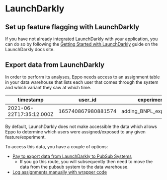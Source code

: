 # LaunchDarkly

## Set up feature flagging with LaunchDarkly

If you have not already integrated LaunchDarkly with your application, you can do so by following the [Getting Started with LaunchDarkly](https://docs.launchdarkly.com/home/getting-started) guide on the LaunchDarkly docs site.

## Export data from LaunchDarkly

In order to perform its analyses, Eppo needs access to an assignment table in your data warehouse that lists each user that comes through the system and which variant they saw at which time.

| timestamp | user_id | experiment | variation |
| --------- | ------- | ---------- | --------- |
| 2021-06-22T17:35:12.000Z | 165740867980881574 | adding_BNPL_experiment | affirm |

By default, LaunchDarkly does not make accessible the data which allows Eppo to determine which users were assigned/exposed to any given feature/experiment.

To access this data, you have a couple of options:

- [Pay to export data from LaunchDarkly to PubSub Systems](https://docs.launchdarkly.com/home/getting-started)
  - If you go this route, you will subsequently then need to move the data from the pubsub system to the data warehouse.
- [Log assignments manually with wrapper code](../assignment-tables/assignment-table-launchdarkly)
